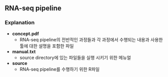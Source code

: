## RNA-seq pipeline

### Explanation 

* __concept.pdf__ 
  * RNA-seq pipeline의 전반적인 과정들과 각 과정에서 수행되는 내용과 사용한 툴에 대한 설명을 포함한 파일
* __manual.txt__
  * source directory에 있는 파일들을 실행 시키기 위한 메뉴얼
* __source__
  * RNA-seq pipeline를 수행하기 위한 R파일 
